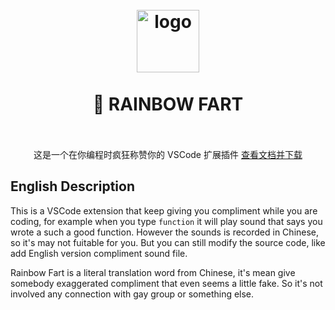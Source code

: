 <h1 align="center">
  <br>
    <img src="https://github.com/SaekiRaku/vscode-rainbow-fart/blob/master/assets/logo.png?raw=true" alt="logo" width="100">
  <br>
  <br>
  🌈 RAINBOW FART
  <br>
  <br>
</h1>

<p align="center">
这是一个在你编程时疯狂称赞你的 VSCode 扩展插件 <a href="https://saekiraku.github.io/vscode-rainbow-fart/">查看文档并下载</a>
</p>

## English Description

This is a VSCode extension that keep giving you compliment while you are coding, for example when you type `function` it will play sound that says you wrote a such a good function. However the sounds is recorded in Chinese, so it's may not fuitable for you. But you can still modify the source code, like add English version compliment sound file.

Rainbow Fart is a literal translation word from Chinese, it's mean give somebody exaggerated compliment that even seems a little fake. So it's not involved any connection with gay group or something else.